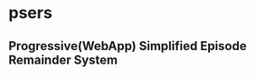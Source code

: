 # psers
Progressive(WebApp) Simplified Episode Remainder System
-------------------------------------------------------
